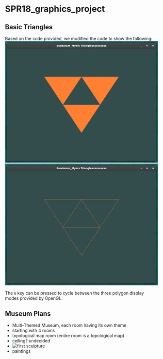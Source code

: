 # SPR18_graphics_project

## Basic Triangles
Based on the code provided, we modified the code to show the following:
![Inverted Triforce, with shapes filled](images/full_inv_tri.png)
![Inverted Triforce, with wireform edge](images/wire_inv_tri.png)

The `m` key can be pressed to cycle between the three polygon display modes
provided by OpenGL.

## Museum Plans
* Multi-Themed Museum, each room having its own theme
* starting with 4 rooms
* topological map room (entire room is a topological map)
* ceiling? undecided
* ![first sculpture](images/sculpture.png)
* paintings
